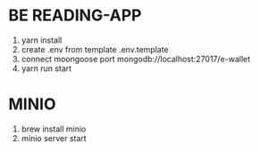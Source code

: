 # BE READING-APP

1. yarn install
2. create .env from template .env.template
3. connect moongoose port mongodb://localhost:27017/e-wallet
4. yarn run start

# MINIO

1. brew install minio
2. minio server start
